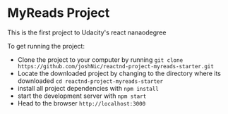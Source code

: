 # MyReads Project

This is the first project to Udacity's react nanaodegree  


To get running the project:
* Clone the project to your computer by running `git clone https://github.com/joshNic/reactnd-project-myreads-starter.git`
* Locate the downloaded project by changing to the directory where its downloaded `cd reactnd-project-myreads-starter`
* install all project dependencies with `npm install`
* start the development server with `npm start`
* Head to the browser `http://localhost:3000` 
